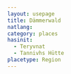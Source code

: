 ```yaml
---
layout: usepage
title: Dämmerwald
natlang:
category: places
hasinit:
  - Teryvnat
  - Tannivhs Hütte
placetype: Region
---
```

